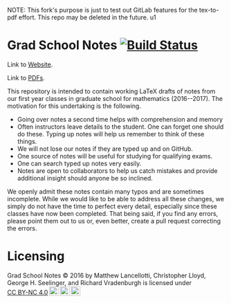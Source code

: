 NOTE: This fork's purpose is just to test out GitLab features for the tex-to-pdf effort.  This repo may be deleted in the future.
u1



# Grad School Notes [![Build Status](https://travis-ci.org/ghseeli/grad-school-notes.svg?branch=master)](https://travis-ci.org/ghseeli/grad-school-notes)

Link to [Website](https://ghseeli.github.io/grad-school-notes/).

Link to [PDFs](https://github.com/ghseeli/grad-school-notes/releases/).

This repository is intended to contain working LaTeX drafts of notes from our 
first year classes in graduate school for mathematics (2016--2017). The motivation for this undertaking 
is the following.
* Going over notes a second time helps with comprehension and memory
* Often instructors leave details to the student. One can forget one should do
  these. Typing up notes will help us remember to think of these things.
* We will not lose our notes if they are typed up and on GitHub.
* One source of notes will be useful for studying for qualifying exams.
* One can search typed up notes very easily.
* Notes are open to collaborators to help us catch mistakes and provide additional
  insight should anyone be so inclined.

We openly admit these notes contain many typos and are sometimes incomplete.
While we would like to be able to address all these changes, we simply do not
have the time to perfect every detail, especially since these classes have now
been completed. That being said, if you find any errors,
please point them out to us or, even better, create a pull request correcting the
errors.

# Licensing

Grad School Notes © 2016 by Matthew Lancellotti, Christopher Lloyd, George H. Seelinger, and Richard Vradenburgh is licensed under <a href="http://creativecommons.org/licenses/by-nc/4.0/?ref=chooser-v1" target="_blank" rel="license noopener noreferrer" style="display:inline-block;">CC BY-NC 4.0<img style="height:22px!important;margin-left:3px;vertical-align:text-bottom;" src="https://mirrors.creativecommons.org/presskit/icons/cc.svg?ref=chooser-v1"><img style="height:22px!important;margin-left:3px;vertical-align:text-bottom;" src="https://mirrors.creativecommons.org/presskit/icons/by.svg?ref=chooser-v1"><img style="height:22px!important;margin-left:3px;vertical-align:text-bottom;" src="https://mirrors.creativecommons.org/presskit/icons/nc.svg?ref=chooser-v1"></a>
